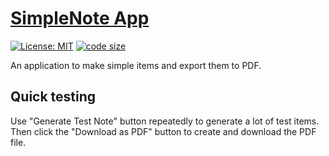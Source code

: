 # [SimpleNote App](https://userr23.github.io/simplenote-app/)

[![License: MIT](https://img.shields.io/badge/License-MIT-blue.svg)](https://opensource.org/licenses/MIT) [![code size](https://img.shields.io/github/languages/code-size/userr23/simplenote-app)](https://img.shields.io/github/languages/code-size/userr23/simplenote-app)

An application to make simple items and export them to PDF.

## Quick testing
Use "Generate Test Note" button repeatedly to generate a lot of test items.
Then click the "Download as PDF" button to create and download the PDF file.
